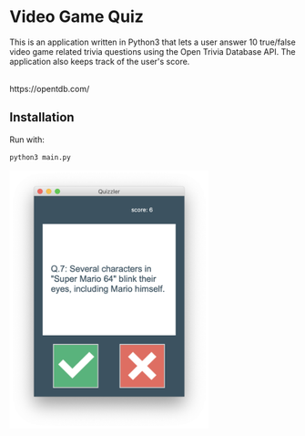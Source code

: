 
# Video Game Quiz

This is an application written in Python3 that lets a user answer 10 true/false video game related trivia questions using the Open Trivia Database API. The application also keeps track of the user's score.

<br/>
https://opentdb.com/
<br/>


## Installation
Run with:

```bash
python3 main.py
```

<img src="https://raw.githubusercontent.com/michael-pena/Video-Game-Quiz-App/master/quizz-ss.png"  width=350>

